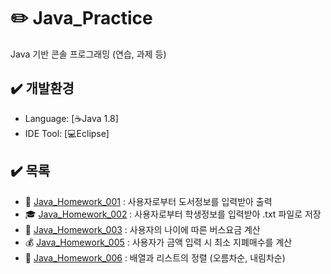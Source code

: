 # :pencil2: Java_Practice
Java 기반 콘솔 프로그래밍 (연습, 과제 등)


## :heavy_check_mark: 개발환경
  - Language: [:coffee:Java 1.8]
  - IDE Tool: [:computer:Eclipse]
  
## :heavy_check_mark: 목록
  - :orange_book: [Java_Homework_001](https://github.com/smskit726/Java_Practice/tree/master/Java_Homework_001) : 사용자로부터 도서정보를 입력받아 출력  
  - :mortar_board: [Java_Homework_002](https://github.com/smskit726/Java_Practice/tree/master/Java_Homework_002) : 사용자로부터 학생정보를 입력받아 .txt 파일로 저장  
  - :bus: [Java_Homework_003](https://github.com/smskit726/Java_Practice/tree/master/Java_Homework_003) : 사용자의 나이에 따른 버스요금 계산  
  - :moneybag: [Java_Homework_005](https://github.com/smskit726/Java_Practice/tree/master/Java_Homework_005) : 사용자가 금액 입력 시 최소 지폐매수를 계산  
  - :mag_right: [Java_Homework_006](https://github.com/smskit726/Java_Practice/tree/master/Java_Homework_006) : 배열과 리스트의 정렬 (오름차순, 내림차순)  
